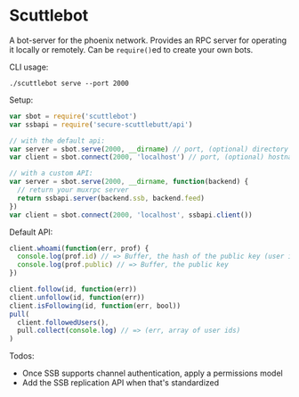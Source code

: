 # Scuttlebot

A bot-server for the phoenix network. Provides an RPC server for operating it locally or remotely. Can be `require()`ed to create your own bots.

CLI usage:

```
./scuttlebot serve --port 2000
```

Setup:

```js
var sbot = require('scuttlebot')
var ssbapi = require('secure-scuttlebutt/api')

// with the default api:
var server = sbot.serve(2000, __dirname) // port, (optional) directory to put data
var client = sbot.connect(2000, 'localhost') // port, (optional) hostname

// with a custom API:
var server = sbot.serve(2000, __dirname, function(backend) {
  // return your muxrpc server
  return ssbapi.server(backend.ssb, backend.feed)
})
var client = sbot.connect(2000, 'localhost', ssbapi.client())
```

Default API:

```js
client.whoami(function(err, prof) {
  console.log(prof.id) // => Buffer, the hash of the public key (user id)
  console.log(prof.public) // => Buffer, the public key
})

client.follow(id, function(err))
client.unfollow(id, function(err))
client.isFollowing(id, function(err, bool))
pull(
  client.followedUsers(),
  pull.collect(console.log) // => (err, array of user ids)
)
```

Todos:

 - Once SSB supports channel authentication, apply a permissions model
 - Add the SSB replication API when that's standardized